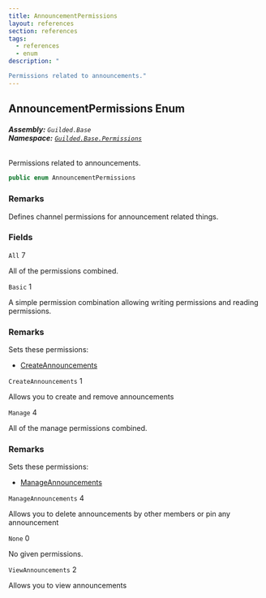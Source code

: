 ```yaml
---
title: AnnouncementPermissions
layout: references
section: references
tags:
  - references
  - enum
description: "

Permissions related to announcements."
---
```


## AnnouncementPermissions Enum
###### **Assembly:** `Guilded.Base`<br/>**Namespace:** [`Guilded.Base.Permissions`](Guilded.Base.Permissions.md 'Guilded.Base.Permissions')

Permissions related to announcements.

```csharp
public enum AnnouncementPermissions
```

### Remarks
  
Defines channel permissions for announcement related things.
### Fields

<a name='Guilded.Base.Permissions.AnnouncementPermissions.All'></a>

`All` 7

All of the permissions combined.

<a name='Guilded.Base.Permissions.AnnouncementPermissions.Basic'></a>

`Basic` 1

A simple permission combination allowing writing permissions and reading permissions.

### Remarks
  
Sets these permissions:  
- [CreateAnnouncements](AnnouncementPermissions.md#Guilded.Base.Permissions.AnnouncementPermissions.CreateAnnouncements 'Guilded.Base.Permissions.AnnouncementPermissions.CreateAnnouncements')

<a name='Guilded.Base.Permissions.AnnouncementPermissions.CreateAnnouncements'></a>

`CreateAnnouncements` 1

Allows you to create and remove announcements

<a name='Guilded.Base.Permissions.AnnouncementPermissions.Manage'></a>

`Manage` 4

All of the manage permissions combined.

### Remarks
  
Sets these permissions:  
- [ManageAnnouncements](AnnouncementPermissions.md#Guilded.Base.Permissions.AnnouncementPermissions.ManageAnnouncements 'Guilded.Base.Permissions.AnnouncementPermissions.ManageAnnouncements')

<a name='Guilded.Base.Permissions.AnnouncementPermissions.ManageAnnouncements'></a>

`ManageAnnouncements` 4

Allows you to delete announcements by other members or pin any announcement

<a name='Guilded.Base.Permissions.AnnouncementPermissions.None'></a>

`None` 0

No given permissions.

<a name='Guilded.Base.Permissions.AnnouncementPermissions.ViewAnnouncements'></a>

`ViewAnnouncements` 2

Allows you to view announcements
